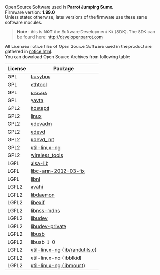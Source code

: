 Open Source Software used in **Parrot Jumping Sumo**.  
Firmware version: **1.99.0**  
Unless stated otherwise, later versions of the firmware
use these same software modules.

>**Note** : this is **NOT** the Software Development Kit (SDK).
The SDK can be found here: http://developer.parrot.com

All Licenses notice files of Open Source Software used in the
product are gathered in [notice.html](notices/police-notice.html).  
You can download Open Source Archives from following table:

|License|Package
|---|---
|GPL|[busybox](sources/busybox-unknown)
|GPL|[ethtool](sources/ethtool-3.4.2)
|GPL|[procps](sources/procps-3.2.8)
|GPL|[yavta](sources/yavta-unknown)
|GPL2|[hostapd](sources/hostapd-1.0)
|GPL2|[linux](sources/linux-unknown)
|GPL2|[udevadm](sources/udevadm-164)
|GPL2|[udevd](sources/udevd-164)
|GPL2|[udevd_init](sources/udevd_init-164)
|GPL2|[util-linux-ng](sources/util-linux-ng-2.24.2)
|GPL2|[wireless_tools](sources/wireless_tools-29)
|LGPL|[alsa-lib](sources/alsa-lib-1.0.26)
|LGPL|[libc-arm-2012-03-fix](sources/libc-arm-2012-03-fix-unknown)
|LGPL|[libnl](sources/libnl-3.2.24)
|LGPL2|[avahi](sources/avahi-0.6.29)
|LGPL2|[libdaemon](sources/libdaemon-0.14)
|LGPL2|[libexif](sources/libexif-0.6.21)
|LGPL2|[libnss-mdns](sources/libnss-mdns-0.10)
|LGPL2|[libudev](sources/libudev-164)
|LGPL2|[libudev-private](sources/libudev-private-164)
|LGPL2|[libusb](sources/libusb-0.1.12)
|LGPL2|[libusb_1_0](sources/libusb_1_0-1.0.9)
|LGPL2|[util-linux-ng (lib/randutils.c)](sources/util-linux-ng-2.24.2)
|LGPL2|[util-linux-ng (libblkid)](sources/util-linux-ng-2.24.2)
|LGPL2|[util-linux-ng (libmount)](sources/util-linux-ng-2.24.2)
